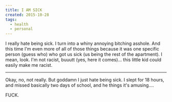 ```yaml
---
title: I AM SICK
created: 2015-10-28
tags:
  - health
  - personal
---
```


I really hate being sick. I turn into a whiny annoying bitching asshole. And
this time I'm even more of all of those things because it was one specific
person (guess who) who got us sick (us being the rest of the apartment). I mean,
look. I'm not racist, buuutt (yes, here it comes)... this little kid could
easily make me racist.

----------

Okay, no, not really. But goddamn I just hate being sick. I slept for 18 hours,
and missed basically two days of school, and he things it's amusing....

FUCK.
